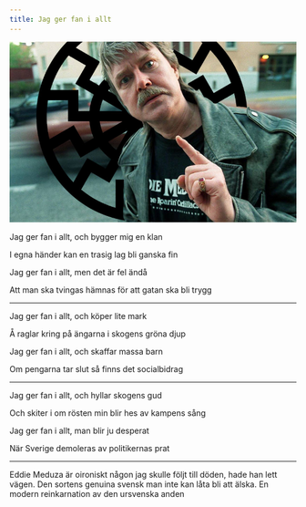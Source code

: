 ```yaml
---
title: Jag ger fan i allt
---
```

![](/assets/eddie.jpg)

Jag ger fan i allt, och bygger mig en klan

I egna händer kan en trasig lag bli ganska fin

Jag ger fan i allt, men det är fel ändå

Att man ska tvingas hämnas för att gatan ska bli trygg

---

Jag ger fan i allt, och köper lite mark

Å raglar kring på ängarna i skogens gröna djup

Jag ger fan i allt, och skaffar massa barn

Om pengarna tar slut så finns det socialbidrag

---

Jag ger fan i allt, och hyllar skogens gud

Och skiter i om rösten min blir hes av kampens sång

Jag ger fan i allt, man blir ju desperat

När Sverige demoleras av politikernas prat

---

Eddie Meduza är oironiskt någon jag skulle följt till döden, hade han lett vägen. Den sortens genuina svensk man inte kan låta bli att älska. En modern reinkarnation av den ursvenska anden

